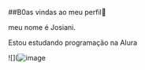 ##B0as vindas ao meu perfil🤎

meu nome é Josiani.

Estou estudando programação na Alura




![](![image](https://github.com/user-attachments/assets/b587ccc6-1164-43ca-b82d-8f9c6ed2e5b1)
